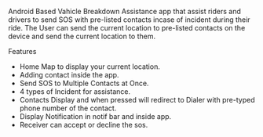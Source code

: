 Android Based Vahicle Breakdown Assistance app that assist riders and drivers to send SOS with pre-listed contacts incase of incident during their ride.
The User can send the current location to pre-listed contacts on the device and send the current location to them.

Features
- Home Map to display your current location.
- Adding contact inside the app.
- Send SOS to Multiple Contacts at Once.
- 4 types of Incident for assistance.
- Contacts Display and when pressed will redirect to Dialer with pre-typed phone number of the contact.
- Display Notification in notif bar and inside app.
- Receiver can accept or decline the sos.

  
